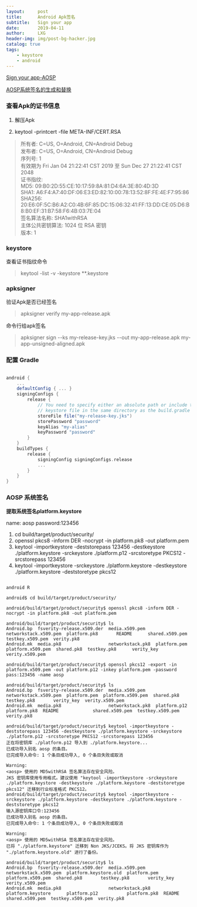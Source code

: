 ```yaml
---
layout:     post
title:      Android Apk签名
subtitle:   Sign your app
date:       2019-04-11
author:     LXG
header-img: img/post-bg-hacker.jpg
catalog: true
tags:
    - keystore
    - android
---
```


[Sign your app-AOSP](https://developer.android.com/studio/publish/app-signing?hl=zh-CN)

[AOSP系统签名的生成和替换](https://www.jianshu.com/p/bb5325760506)

### 查看Apk的证书信息

1. 解压Apk

2. keytool -printcert -file META-INF/CERT.RSA

> 所有者: C=US, O=Android, CN=Android Debug<br/>
> 发布者: C=US, O=Android, CN=Android Debug<br/>
> 序列号: 1 <br/>
> 有效期为 Fri Jan 04 21:22:41 CST 2019 至 Sun Dec 27 21:22:41 CST 2048<br/>
> 证书指纹:<br/>
>  	  MD5:  09:B0:2D:55:CE:10:17:59:8A:81:D4:6A:3E:80:4D:3D<br/>
>	  SHA1: A6:F4:A7:40:DF:06:E3:ED:82:10:00:78:13:52:8F:FE:4E:F7:95:86<br/>
>	  SHA256: 20:E6:0F:5C:B6:A2:C0:4B:6F:85:DC:15:06:32:41:FF:13:DD:CE:05:D6:B8:B0:EF:31:B7:58:F6:4B:03:7E:04<br/>
> 签名算法名称: SHA1withRSA<br/>
> 主体公共密钥算法: 1024 位 RSA 密钥<br/>
> 版本: 1<br/>


### keystore

查看证书指纹命令
> keytool -list -v -keystore **.keystore

### apksigner

验证Apk是否已经签名
> apksigner verify my-app-release.apk

命令行给apk签名
> apksigner sign --ks my-release-key.jks --out my-app-release.apk my-app-unsigned-aligned.apk

### 配置 Gradle

```gradle

android {
    ...
    defaultConfig { ... }
    signingConfigs {
        release {
            // You need to specify either an absolute path or include the
            // keystore file in the same directory as the build.gradle file.
            storeFile file("my-release-key.jks")
            storePassword "password"
            keyAlias "my-alias"
            keyPassword "password"
        }
    }
    buildTypes {
        release {
            signingConfig signingConfigs.release
            ...
        }
    }
}

```

### AOSP 系统签名

**提取系统签名platform.keystore**

name: aosp
password:123456

1. cd build/target/product/security/
2. openssl pkcs8 -inform DER -nocrypt -in platform.pk8 -out platform.pem
3. keytool -importkeystore -deststorepass 123456 -destkeystore ./platform.keystore -srckeystore ./platform.p12 -srcstoretype PKCS12 -srcstorepass 123456
4. keytool -importkeystore -srckeystore ./platform.keystore -destkeystore ./platform.keystore -deststoretype pkcs12

```

android R

android$ cd build/target/product/security/

android/build/target/product/security$ openssl pkcs8 -inform DER -nocrypt -in platform.pk8 -out platform.pem

android/build/target/product/security$ ls
Android.bp  fsverity-release.x509.der  media.x509.pem    networkstack.x509.pem  platform.pk8       README      shared.x509.pem  testkey.x509.pem  verity.pk8
Android.mk  media.pk8                  networkstack.pk8  platform.pem           platform.x509.pem  shared.pk8  testkey.pk8      verity_key        verity.x509.pem

android/build/target/product/security$ openssl pkcs12 -export -in platform.x509.pem -out platform.p12 -inkey platform.pem -password pass:123456 -name aosp

android/build/target/product/security$ ls
Android.bp  fsverity-release.x509.der  media.x509.pem    networkstack.x509.pem  platform.pem  platform.x509.pem  shared.pk8       testkey.pk8       verity_key  verity.x509.pem
Android.mk  media.pk8                  networkstack.pk8  platform.p12           platform.pk8  README             shared.x509.pem  testkey.x509.pem  verity.pk8

android/build/target/product/security$ keytool -importkeystore -deststorepass 123456 -destkeystore ./platform.keystore -srckeystore ./platform.p12 -srcstoretype PKCS12 -srcstorepass 123456
正在将密钥库 ./platform.p12 导入到 ./platform.keystore...
已成功导入别名 aosp 的条目。
已完成导入命令: 1 个条目成功导入, 0 个条目失败或取消

Warning:
<aosp> 使用的 MD5withRSA 签名算法存在安全风险。
JKS 密钥库使用专用格式。建议使用 "keytool -importkeystore -srckeystore ./platform.keystore -destkeystore ./platform.keystore -deststoretype pkcs12" 迁移到行业标准格式 PKCS12。
android/build/target/product/security$ keytool -importkeystore -srckeystore ./platform.keystore -destkeystore ./platform.keystore -deststoretype pkcs12
输入源密钥库口令:123456
已成功导入别名 aosp 的条目。
已完成导入命令: 1 个条目成功导入, 0 个条目失败或取消

Warning:
<aosp> 使用的 MD5withRSA 签名算法存在安全风险。
已将 "./platform.keystore" 迁移到 Non JKS/JCEKS。将 JKS 密钥库作为 "./platform.keystore.old" 进行了备份。

android/build/target/product/security$ ls
Android.bp  fsverity-release.x509.der  media.x509.pem    networkstack.x509.pem  platform.keystore.old  platform.pem  platform.x509.pem  shared.pk8       testkey.pk8       verity_key  verity.x509.pem
Android.mk  media.pk8                  networkstack.pk8  platform.keystore      platform.p12           platform.pk8  README             shared.x509.pem  testkey.x509.pem  verity.pk8

```


